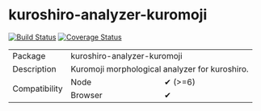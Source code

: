 # kuroshiro-analyzer-kuromoji
 
[![Build Status](https://travis-ci.com/hexenq/kuroshiro-analyzer-kuromoji.svg?branch=master)](https://travis-ci.org/hexenq/kuroshiro-analyzer-kuromoji)
[![Coverage Status](https://coveralls.io/repos/github/hexenq/kuroshiro-analyzer-kuromoji/badge.svg?branch=master)](https://coveralls.io/github/hexenq/kuroshiro-analyzer-kuromoji?branch=master)
<!-- [![npm version](https://badge.fury.io/js/kuroshiro-analyzer-kuromoji.svg)](http://badge.fury.io/js/kuroshiro-analyzer-kuromoji)) -->

<table>
    <tr>
        <td>Package</td>
        <td colspan=2>kuroshiro-analyzer-kuromoji</td>
    </tr>
    <tr>
        <td>Description</td>
        <td colspan=2>Kuromoji morphological analyzer for kuroshiro.</td>
    </tr>
    <tr>
        <td rowspan=2>Compatibility</td>
        <td>Node</td>
        <td>✔ (>=6)</td>
    </tr>
    <tr>
        <td>Browser</td>
        <td>✔</td>
    </tr>
</table>
